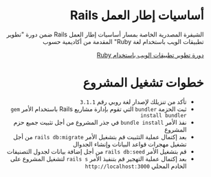 
<div dir="rtl">

<h1 dir="rtl"> أساسيات إطار العمل Rails </h1>

<p dir="rtl">الشيفرة المصدرية الخاصة بمسار أساسيات إطار العمل Rails ضمن دورة "تطوير تطبيقات الويب باستخدام لغة Ruby" المقدمة من أكاديمية حسوب</p>

<div dir="rtl">
<a href="https://academy.hsoub.com/learn/ruby-web-application-development/">دورة تطوير تطبيقات الويب باستخدام  Ruby</a>
</div>

# خطوات تشغيل المشروع

* تأكد من تنزيلك لإصدار لغة روبي رقم ```3.1.1```
* ثبت الحزمة ```bundler``` التي تقوم بإدارة مشاريع Rails باستخدام الأمر ```gem install bundler```
* نفذ الأمر ``` bundle install ``` في جذر المشروع من أجل تثبيت جميع حزم المشروع
* بعد إكتمال عملية التثبيت قم بتشغيل الأمر ```rails db:migrate``` من أجل تشغيل مهجرات قواعد البيانات وإنشاء الجدوال
* قم بتشغيل الأمر ``` rails db:seed ``` من أجل إضافة بيانات لجدول التصنيفات
* بعد إكتمال عملية التهجير قم بتنفيذ الأمر ``` rails s ``` لتشغيل المشروع على الخادم المحلي ```http://localhost:3000```

</div>
